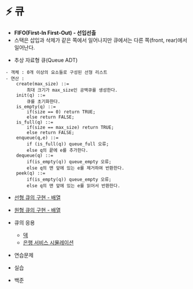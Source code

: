 # ⚡ 큐
- **FIFO(First-In First-Out) - 선입선출**
- 스택은 삽입과 삭제가 같은 쪽에서 일어나지만 큐에서는 다른 쪽(front, rear)에서 일어난다.

* 추상 자료형 큐(Queue ADT)

```
- 객체 : 0개 이상의 요소들로 구성된 선형 리스트
- 연산 : 
	create(max_size) ::=
		최대 크기가 max_size인 공백큐를 생성한다.
	init(q) ::=
		큐를 초기화한다.
	is_empty(q) ::=
		if(size == 0) return TRUE;
		else return FALSE;
	is_full(q) ::=
		if(size == max_size) return TRUE;
		else return FALSE;
	enqueue(q,e) ::=
		if (is_full(q)) queue_full 오류;
		else q의 끝에 e를 추가한다.
	dequeue(q) ::=
		if(is_empty(q)) queue_empty 오류;
		else q의 맨 앞에 있는 e를 제거하여 반환한다.
	peek(q) ::=
		if(is_empty(q)) queue_empty 오류;
		else q의 맨 앞에 있는 e를 읽어서 반환한다.
```

* [선형 큐의 구현 - 배열](./선형큐구현.md)

* [원형 큐의 구현 - 배열](./원형큐구현.md)

* 큐의 응용
	* [덱](./덱.md)
	* [은행 서비스 시뮬레이션](./은행서비스.md)

* 연습문제
* 실습
* 백준
